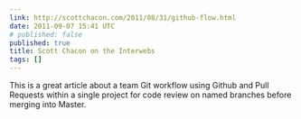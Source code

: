 ```yaml
---
link: http://scottchacon.com/2011/08/31/github-flow.html
date: 2011-09-07 15:41 UTC
# published: false
published: true
title: Scott Chacon on the Interwebs
tags: []
---
```


This is a great article about a team Git workflow using Github and Pull Requests within a single project for code review on named branches before merging into Master.
